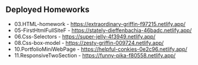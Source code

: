 ## Deployed Homeworks
* 03.HTML-homework - https://extraordinary-griffin-f97215.netlify.app/
* 05-FirstHtmlFullSiteF - https://stately-dieffenbachia-46badc.netlify.app/
* 06.Css-Selectors - https://super-jelly-4f3949.netlify.app/
* 08.Css-box-model - https://zesty-griffin-009724.netlify.app/
* 10.PortfolioMiniWebPage - https://helpful-conkies-0e2c96.netlify.app/
* 11.ResponsiveTwoSection - https://funny-pika-f80558.netlify.app/
